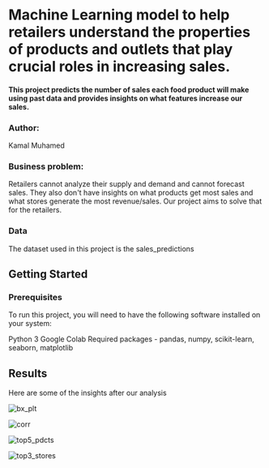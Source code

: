 # Machine Learning model to help retailers understand the properties of products and outlets that play crucial roles in increasing sales.

#### This project predicts the number of sales each food product will make using past data and provides insights on what features increase our sales.

### Author: 
Kamal Muhamed

### Business problem:
Retailers cannot analyze their supply and demand and cannot forecast sales. They also don't have insights on what products get most sales and what stores generate the most revenue/sales. Our project aims to solve that for the retailers.

### Data
The dataset used in this project is the sales_predictions

## Getting Started
### Prerequisites
To run this project, you will need to have the following software installed on your system:

Python 3
Google Colab
Required packages - pandas, numpy, scikit-learn, seaborn, matplotlib

## Results
Here are some of the insights after our analysis

![bx_plt](https://user-images.githubusercontent.com/103885606/224952905-bf542db3-a8cf-4535-bf36-b05771c3ec92.png)

![corr](https://user-images.githubusercontent.com/103885606/224953185-50ebee15-4003-4864-8af9-c490e2792d6b.png)

![top5_pdcts](https://user-images.githubusercontent.com/103885606/224950296-eba57624-ae1d-4f5d-9ff1-5b6d30e1f4a1.png)

![top3_stores](https://user-images.githubusercontent.com/103885606/224953371-5f4e46a5-7ec7-42f5-8f98-5c526a12a89b.png)



